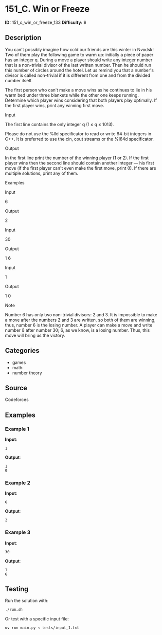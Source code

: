 # 151_C. Win or Freeze

**ID:** 151_c_win_or_freeze_133
**Difficulty:** 9

## Description

You can't possibly imagine how cold our friends are this winter in Nvodsk! Two of them play the following game to warm up: initially a piece of paper has an integer q. During a move a player should write any integer number that is a non-trivial divisor of the last written number. Then he should run this number of circles around the hotel. Let us remind you that a number's divisor is called non-trivial if it is different from one and from the divided number itself.

The first person who can't make a move wins as he continues to lie in his warm bed under three blankets while the other one keeps running. Determine which player wins considering that both players play optimally. If the first player wins, print any winning first move.

Input

The first line contains the only integer q (1 ≤ q ≤ 1013).

Please do not use the %lld specificator to read or write 64-bit integers in С++. It is preferred to use the cin, cout streams or the %I64d specificator.

Output

In the first line print the number of the winning player (1 or 2). If the first player wins then the second line should contain another integer — his first move (if the first player can't even make the first move, print 0). If there are multiple solutions, print any of them.

Examples

Input

6


Output

2


Input

30


Output

1
6


Input

1


Output

1
0

Note

Number 6 has only two non-trivial divisors: 2 and 3. It is impossible to make a move after the numbers 2 and 3 are written, so both of them are winning, thus, number 6 is the losing number. A player can make a move and write number 6 after number 30; 6, as we know, is a losing number. Thus, this move will bring us the victory.

## Categories

- games
- math
- number theory

## Source

Codeforces

## Examples

### Example 1

**Input**:
```
1
```

**Output**:
```
1
0
```

### Example 2

**Input**:
```
6
```

**Output**:
```
2
```

### Example 3

**Input**:
```
30
```

**Output**:
```
1
6
```


## Testing

Run the solution with:

```bash
./run.sh
```

Or test with a specific input file:

```bash
uv run main.py < tests/input_1.txt
```

